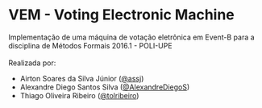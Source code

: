# VEM - Voting Electronic Machine
Implementação de uma máquina de votação eletrônica em Event-B para a disciplina de Métodos Formais 2016.1 - POLI-UPE<br /><br />
Realizada por:<br />
- Airton Soares da Silva Júnior ([@assj](https://github.com/assj))<br />
- Alexandre Diego Santos Silva ([@AlexandreDiegoS](https://github.com/AlexandreDiegoS))<br />
- Thiago Oliveira Ribeiro ([@tolribeiro](https://github.com/tolribeiro))<br />
